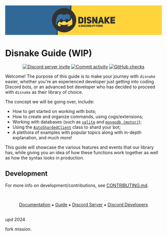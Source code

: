 [![Disnake Banner](https://raw.githubusercontent.com/DisnakeDev/disnake/master/assets/banner.png)](https://disnake.dev/)

# Disnake Guide (WIP)

<p align="center">
    <a href="https://discord.gg/disnake"><img src="https://img.shields.io/discord/808030843078836254?style=flat-square&color=5865f2&logo=discord&logoColor=ffffff&label=discord" alt="Discord server invite" /></a>
    <a href="https://github.com/DisnakeDev/disnake/commits"><img src="https://img.shields.io/github/commit-activity/w/DisnakeDev/guide.svg?style=flat-square" alt="Commit activity" /></a>
    <a href="https://guide.disnake.dev/"><img src="https://img.shields.io/github/deployments/DisnakeDev/guide/github-pages?style=flat-square&color=blue" alt="GitHub checks" /></a>
</p>

Welcome! The purpose of this guide is to make your journey with `disnake` easier, whether you're an experienced
developer just getting into coding Discord bots, or an advanced bot developer who has decided to proceed with `disnake`
as their library of choice.

The concept we will be going over, include:

-   How to get started on working with bots;
-   How to create and organize commands, using cogs/extensions;
-   Working with databases (such as [`sqlite`][sqlite-docs] and [`mongodb (motor)`][motor-docs]);
-   Using the [`AutoShardedClient`](https://disnake.readthedocs.io/en/stable/api.html#disnake.AutoShardedClient) class
    to shard your bot;
-   A plethora of examples with popular topics along with in-depth explanation, and much more!

[sqlite-docs]: https://docs.python.org/3/library/sqlite3.html
[motor-docs]: https://motor.readthedocs.io/en/stable/

This guide will showcase the various features and events that our library has, while giving you an idea of how these
functions work together as well as how the syntax looks in production.

## Development

For more info on development/contributions, see [CONTRIBUTING.md](./.github/CONTRIBUTING.md).

<br />
<p align="center">
    <a href="https://docs.disnake.dev/">Documentation</a>
    ⁕
    <a href="https://guide.disnake.dev/">Guide</a>
    ⁕
    <a href="https://discord.gg/disnake">Discord Server</a>
    ⁕
    <a href="https://discord.gg/discord-developers">Discord Developers</a>
</p>
<br />
upd 2024

fork mission.
